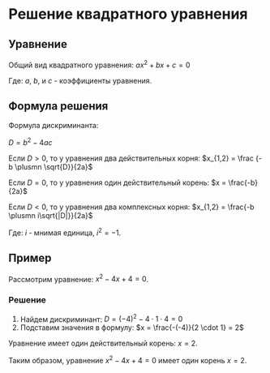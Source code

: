 # Решение квадратного уравнения

## Уравнение

Общий вид квадратного уравнения:
$ax^2 + bx + c = 0$

Где: $a$, $b$, и $c$ - коэффициенты уравнения.

## Формула решения
Формула дискриминанта:

$D = b^2 - 4ac$

Если $D > 0$, то у уравнения два действительных корня: $x_{1,2} = \frac {-b \plusmn \sqrt{D}}{2a}$

Если $D = 0$, то у уравнения один действительный корень:
$x = \frac{-b}{2a}$

Если $D < 0$, то у уравнения два комплексных корня:
$x_{1,2} = \frac{-b \plusmn i\sqrt{|D|}}{2a}$

Где: $i$ - мнимая единица, $i^2 = -1$.
## Пример
Рассмотрим уравнение: $x^2 - 4x + 4 = 0$.

### Решение
1. Найдем дискриминант:
$D = (-4)^2 - 4 \cdot 1 \cdot 4 = 0$
2. Подставим значения в формулу:
$x = \frac{-(-4)}{2 \cdot 1} = 2$

Уравнение имеет один действительный корень: $x = 2$.

Таким образом, уравнение $x^2 - 4x + 4 = 0$ имеет один корень $x = 2$.